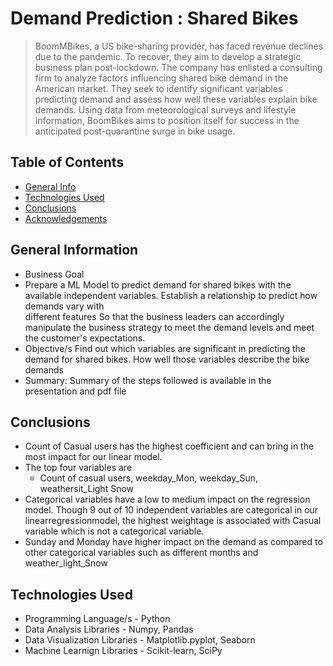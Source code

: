 # Demand Prediction : Shared Bikes
> BoomMBikes, a US bike-sharing provider, has faced revenue declines due to the pandemic. To recover, they aim to develop a strategic business plan post-lockdown. The company has enlisted a consulting firm to analyze factors influencing shared bike demand in the American market. They seek to identify significant variables predicting demand and assess how well these variables explain bike demands. Using data from meteorological surveys and lifestyle information, BoomBikes aims to position itself for success in the anticipated post-quarantine surge in bike usage.

## Table of Contents
* [General Info](#general-information)
* [Technologies Used](#technologies-used)
* [Conclusions](#conclusions)
* [Acknowledgements](#acknowledgements)

<!-- You can include any other section that is pertinent to your problem -->

## General Information
- Business Goal
-   Prepare a ML Model to predict demand for shared bikes with the available independent variables. Establish a relationship to predict how demands vary with       
    different features So that the business leaders can accordingly manipulate the business strategy to meet the demand levels and meet the customer's expectations.
- Objective/s 
    Find out which variables are significant in predicting the demand for shared bikes.
    How well those variables describe the bike demands
- Summary: Summary of the steps followed is available in the presentation and pdf file

## Conclusions
- Count of Casual users has the highest coefficient and can bring in the most impact for our linear model.
- The top four variables are
    - Count of casual users, weekday_Mon, weekday_Sun, weathersit_Light Snow
- Categorical variables have a low to medium impact on the regression model. Though 9 out of 10 independent variables are categorical in our linearregressionmodel, the 
    highest weightage is associated with Casual variable which is not a categorical variable.
- Sunday and Monday have higher impact on the demand as compared to other categorical variables such as different months and weather_light_Snow


## Technologies Used
- Programming Language/s - Python
- Data Analysis Libraries - Numpy, Pandas
- Data Visualization Libraries - Matplotlib.pyplot, Seaborn
- Machine Learnign Libraries - Scikit-learn, SciPy
